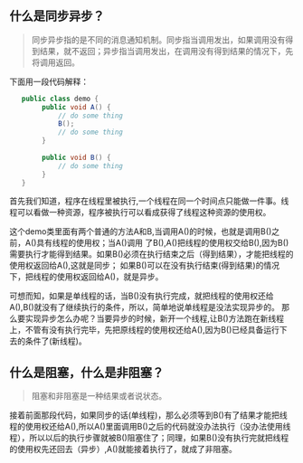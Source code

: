 
## 什么是同步异步？

> 同步异步指的是不同的消息通知机制。同步指当调用发出，如果调用没有得到结果，就不返回；异步指当调用发出，在调用没有得到结果的情况下，先将调用返回。

下面用一段代码解释：
```java
   public class demo {
        public void A() {
            // do some thing
            B();
            // do some thing
        }
        
        public void B() {
            // do some thing
        }
   }

```
    
首先我们知道，程序在线程里被执行,一个线程在同一个时间点只能做一件事。线程可以看做一种资源，程序被执行可以看成获得了线程这种资源的使用权。

这个demo类里面有两个普通的方法A和B,当调用A()的时候，也就是调用B()之前，A()具有线程的使用权；当A()调用
了B(),A()把线程的使用权交给B(),因为B()需要执行才能得到结果。如果B()必须在执行结束之后（得到结果），才能把线程的使用权返回给A(),这就是同步；
如果B()可以在没有执行结束(得到结果)的情况下，把线程的使用权返回给A()，就是异步。

可想而知，如果是单线程的话，当B()没有执行完成，就把线程的使用权还给A(),B()就没有了继续执行的条件，所以，简单地说单线程是没法实现异步的。
那么要实现异步怎么办呢？当要异步的时候，新开一个线程,让B()方法跑在新线程上，不管有没有执行完毕，先把原线程的使用权还给A(),因为B()已经具备运行下去的条件了(新线程)。

## 什么是阻塞，什么是非阻塞？

> 阻塞和非阻塞是一种结果或者说状态。

接着前面那段代码，如果同步的话(单线程)，那么必须等到B()有了结果才能把线程的使用权还给A(),所以A()里面调用B()之后的代码就没办法执行（没办法使用线程），所以以后的执行步骤就被B()阻塞住了；同理，如果B()没有执行完就把线程的使用权先还回去（异步）,A()就能接着执行了，就成了非阻塞。